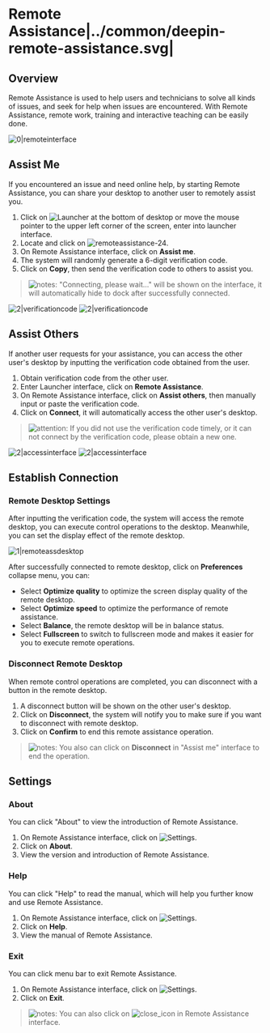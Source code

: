 # Remote Assistance|../common/deepin-remote-assistance.svg|

## Overview
Remote Assistance is used to help users and technicians to solve all kinds of issues, and seek for help when issues are encountered. With Remote Assistance, remote work, training and interactive teaching can be easily done.

![0|remoteinterface](jpg/remoteinterface.jpg)

## Assist Me

If you encountered an issue and need online help, by starting Remote Assistance, you can share your desktop to another user to remotely assist you.

1. Click on ![Launcher](icon/launcher-24.svg) at the bottom of desktop or move the mouse pointer to the upper left corner of the screen, enter into launcher interface.
2. Locate and click on ![remoteassistance-24](icon/remoteassistance-24.svg).
3. On Remote Assistance interface, click on **Assist me**.
4. The system will randomly generate a 6-digit verification code.
5. Click on **Copy**, then send the verification code to others to assist you.

> ![notes](icon/notes.svg): "Connecting, please wait..." will be shown on the interface, it will automatically hide to dock after successfully connected.

![2|verificationcode](jpg/verificationcode1.jpg)
![2|verificationcode](jpg/verificationcode2.jpg)

## Assist Others

If another user requests for your assistance, you can access the other user's desktop by inputting the verification code obtained from the user.

1. Obtain verification code from the other user.
2. Enter Launcher interface, click on **Remote Assistance**.
3. On Remote Assistance interface, click on **Assist others**, then manually input or paste the verification code.
4. Click on **Connect**, it will automatically access the other user's desktop.

> ![attention](icon/attention.svg): If you did not use the verification code timely, or it can not connect by the verification code, please obtain a new one.

![2|accessinterface](jpg/accessinterface1.jpg)
![2|accessinterface](jpg/accessinterface2.jpg)

## Establish Connection

### Remote Desktop Settings

After inputting the verification code, the system will access the remote desktop, you can execute control operations to the desktop. Meanwhile, you can set the display effect of the remote desktop.

![1|remoteassdesktop](jpg/remoteassdesktop.jpg)

After successfully connected to remote desktop, click on **Preferences** collapse menu, you can:
- Select **Optimize quality** to optimize the screen display quality of the remote desktop.
- Select **Optimize speed** to optimize the performance of remote assistance.
- Select **Balance**, the remote desktop will be in balance status.
- Select **Fullscreen** to switch to fullscreen mode and makes it easier for you to execute remote operations.

### Disconnect Remote Desktop

When remote control operations are completed, you can disconnect with a button in the remote desktop.

1. A disconnect button will be shown on the other user's desktop.
2. Click on **Disconnect**, the system will notify you to make sure if you want to disconnect with remote desktop.
3. Click on **Confirm** to end this remote assistance operation.

> ![notes](icon/notes.svg): You also can click on **Disconnect** in "Assist me" interface to end the operation.



## Settings

### About

You can click "About" to view the introduction of Remote Assistance.

1. On Remote Assistance interface, click on ![Settings](icon/icon_menu.svg).
2. Click on **About**.
3. View the version and introduction of Remote Assistance.

### Help

You can click "Help" to read the manual, which will help you further know and use Remote Assistance.

1. On Remote Assistance interface, click on ![Settings](icon/icon_menu.svg).
2. Click on **Help**.
3. View the manual of Remote Assistance.

### Exit

You can click menu bar to exit Remote Assistance.

1. On Remote Assistance interface, click on ![Settings](icon/icon_menu.svg).
2. Click on **Exit**.

> ![notes](icon/notes.svg): You can also click on ![close_icon](icon/close_icon.svg) in Remote Assistance interface.

